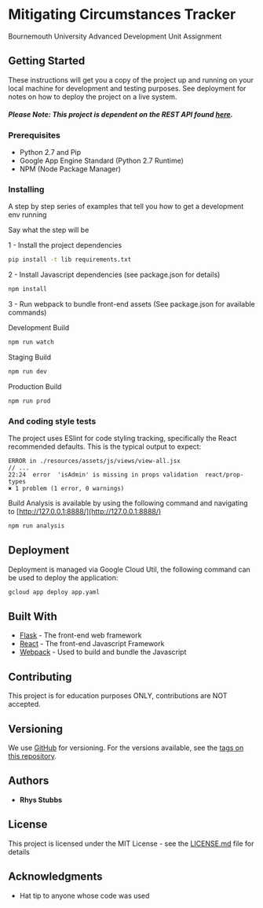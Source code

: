 # Mitigating Circumstances Tracker
Bournemouth University Advanced Development Unit Assignment

## Getting Started

These instructions will get you a copy of the project up and running on your local machine for development and testing purposes. See deployment for notes on how to deploy the project on a live system.

##### Please Note: This project is dependent on the REST API found [here](https://github.com/rhysstubbs/MitigatingCircumstanceTrackerAPI).

### Prerequisites


* Python 2.7 and Pip
* Google App Engine Standard (Python 2.7 Runtime)
* NPM (Node Package Manager)

### Installing

A step by step series of examples that tell you how to get a development env running

Say what the step will be

1 - Install the project dependencies
```bash
pip install -t lib requirements.txt
```

2 - Install Javascript dependencies (see package.json for details)
```bash
npm install
```

3 - Run webpack to  bundle front-end assets (See package.json for available commands)

Development Build

```bash
npm run watch
```

Staging Build

```bash
npm run dev
```

Production Build
```bash
npm run prod
```

### And coding style tests

The project uses ESlint for code styling tracking, specifically the React recommended defaults. This is the typical output to expect:
```
ERROR in ./resources/assets/js/views/view-all.jsx
// ...
22:24  error  'isAdmin' is missing in props validation  react/prop-types
✖ 1 problem (1 error, 0 warnings)
```

Build Analysis is available by using the following command and navigating to [http://127.0.0.1:8888/](http://127.0.0.1:8888/)
```bash
npm run analysis
```

## Deployment

Deployment is managed via Google Cloud Util, the following command can be used to deploy the application:
```bash
gcloud app deploy app.yaml
```

## Built With

* [Flask](http://flask.pocoo.org/) - The front-end web framework
* [React](https://reactjs.org/) - The front-end Javascript Framework
* [Webpack](https://webpack.js.org/) - Used to build and bundle the Javascript

## Contributing

This project is for education purposes ONLY, contributions are NOT accepted.

## Versioning

We use [GitHub](https://github.com) for versioning. For the versions available, see the [tags on this repository](https://github.com/rhysstubbs/MitigatingCircumstancesTracker). 

## Authors

* **Rhys Stubbs**
## License

This project is licensed under the MIT License - see the [LICENSE.md](LICENSE.md) file for details

## Acknowledgments

* Hat tip to anyone whose code was used